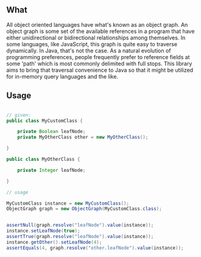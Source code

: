 ## What
All object oriented languages have what's known as an object graph. An object graph
is some set of the available references in a program that have either unidirectional
or bidirectional relationships among themselves. In some languages, like JavaScript,
this graph is quite easy to traverse dynamically. In Java, that's not the case. As
a natural evolution of programming preferences, people frequently prefer to reference
fields at some 'path' which is most commonly delimited with full stops. This library
aims to bring that traversal convenience to Java so that it might be utilized for in-memory
query languages and the like.



## Usage

```java

// given:
public class MyCustomClass {

    private Boolean leafNode;
    private MyOtherClass other = new MyOtherClass();

}

public class MyOtherClass {

    private Integer leafNode;

}

// usage

MyCustomClass instance = new MyCustomClass();
ObjectGraph graph = new ObjectGraph(MyCustomClass.class);


assertNull(graph.resolve("leafNode").value(instance));
instance.setLeafNode(true);
assertTrue(graph.resolve("leafNode").value(instance));
instance.getOther().setLeafNode(4);
assertEquals(4, graph.resolve("other.leafNode").value(instance));

```